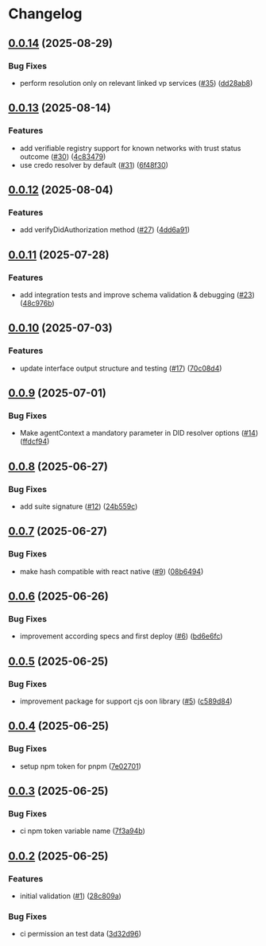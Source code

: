 # Changelog

## [0.0.14](https://github.com/verana-labs/verre/compare/v0.0.13...v0.0.14) (2025-08-29)


### Bug Fixes

* perform resolution only on relevant linked vp services ([#35](https://github.com/verana-labs/verre/issues/35)) ([dd28ab8](https://github.com/verana-labs/verre/commit/dd28ab8a53c66a44cc79192c27b33c8d5a62d90e))

## [0.0.13](https://github.com/verana-labs/verre/compare/v0.0.12...v0.0.13) (2025-08-14)


### Features

* add verifiable registry support for known networks with trust status outcome ([#30](https://github.com/verana-labs/verre/issues/30)) ([4c83479](https://github.com/verana-labs/verre/commit/4c834798846439718eb816281156a00cc22a9660))
* use credo resolver by default ([#31](https://github.com/verana-labs/verre/issues/31)) ([6f48f30](https://github.com/verana-labs/verre/commit/6f48f3066fb25144cac2941b354febfbc03ba17e))

## [0.0.12](https://github.com/verana-labs/verre/compare/v0.0.11...v0.0.12) (2025-08-04)


### Features

* add verifyDidAuthorization method ([#27](https://github.com/verana-labs/verre/issues/27)) ([4dd6a91](https://github.com/verana-labs/verre/commit/4dd6a91e5a401b293be3542ad337cdc5aaca5400))

## [0.0.11](https://github.com/verana-labs/verre/compare/v0.0.10...v0.0.11) (2025-07-28)


### Features

* add integration tests and improve schema validation & debugging ([#23](https://github.com/verana-labs/verre/issues/23)) ([48c976b](https://github.com/verana-labs/verre/commit/48c976bc0834d5ce90c5a8808239d017d60ccce1))

## [0.0.10](https://github.com/verana-labs/verre/compare/v0.0.9...v0.0.10) (2025-07-03)


### Features

* update interface output structure and testing ([#17](https://github.com/verana-labs/verre/issues/17)) ([70c08d4](https://github.com/verana-labs/verre/commit/70c08d4875bd6f52ada762a022ef663cb392ec90))

## [0.0.9](https://github.com/verana-labs/verre/compare/v0.0.8...v0.0.9) (2025-07-01)


### Bug Fixes

* Make agentContext a mandatory parameter in DID resolver options ([#14](https://github.com/verana-labs/verre/issues/14)) ([ffdcf94](https://github.com/verana-labs/verre/commit/ffdcf94c8fc68b384b42ead393f08532fcb3f928))

## [0.0.8](https://github.com/verana-labs/verre/compare/v0.0.7...v0.0.8) (2025-06-27)


### Bug Fixes

* add suite signature ([#12](https://github.com/verana-labs/verre/issues/12)) ([24b559c](https://github.com/verana-labs/verre/commit/24b559c03c706738cb3b57641b35206beba9a0ca))

## [0.0.7](https://github.com/verana-labs/verre/compare/v0.0.6...v0.0.7) (2025-06-27)


### Bug Fixes

* make hash compatible with react native ([#9](https://github.com/verana-labs/verre/issues/9)) ([08b6494](https://github.com/verana-labs/verre/commit/08b6494024efb2c37debd0941d31f8808f9acabd))

## [0.0.6](https://github.com/verana-labs/verre/compare/v0.0.5...v0.0.6) (2025-06-26)


### Bug Fixes

* improvement according specs and first deploy ([#6](https://github.com/verana-labs/verre/issues/6)) ([bd6e6fc](https://github.com/verana-labs/verre/commit/bd6e6fc4c52e76f6d399bc61093c88b2ca5c1a2c))

## [0.0.5](https://github.com/verana-labs/verre/compare/v0.0.4...v0.0.5) (2025-06-25)


### Bug Fixes

* improvement package for support cjs oon library ([#5](https://github.com/verana-labs/verre/issues/5)) ([c589d84](https://github.com/verana-labs/verre/commit/c589d84f46c3b0d90b28ec8698ce638e2e718a76))

## [0.0.4](https://github.com/verana-labs/verre/compare/v0.0.3...v0.0.4) (2025-06-25)


### Bug Fixes

* setup npm token for pnpm ([7e02701](https://github.com/verana-labs/verre/commit/7e027011a34a080106df24fdf1cda2c4edd2f95d))

## [0.0.3](https://github.com/verana-labs/verre/compare/v0.0.2...v0.0.3) (2025-06-25)


### Bug Fixes

* ci npm token variable name ([7f3a94b](https://github.com/verana-labs/verre/commit/7f3a94b0bf8de58fb200b3644c7a5d21aaf45de7))

## [0.0.2](https://github.com/verana-labs/verre/compare/v0.0.1...v0.0.2) (2025-06-25)


### Features

* initial validation ([#1](https://github.com/verana-labs/verre/issues/1)) ([28c809a](https://github.com/verana-labs/verre/commit/28c809add1d163810f22f20d55606dacea77e340))


### Bug Fixes

* ci permission an test data ([3d32d96](https://github.com/verana-labs/verre/commit/3d32d96471e3dfc44bf14621c95630f365094958))

